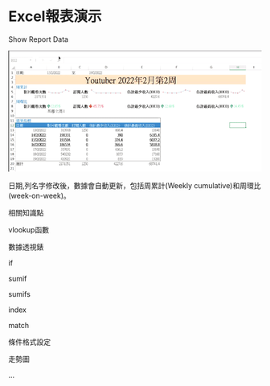 # Excel報表演示
Show Report Data

![image](https://github.com/qcianxhiang/ExcelDemo/blob/main/ExcelSampleVideo003.gif)

日期,列名字修改後，數據會自動更新，包括周累計(Weekly cumulative)和周環比(week-on-week)。


相關知識點

vlookup函數

數據透視錶

if

sumif

sumifs

index

match

條件格式設定

走勢圖

...



